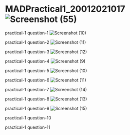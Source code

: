 # MADPractical1_20012021017![Screenshot (55)](https://user-images.githubusercontent.com/74175413/183351316-ba30325b-f009-46a5-82b4-d98eaa63b583.png)

practical-1 question-1
![Screenshot (10)](https://user-images.githubusercontent.com/74175413/183701822-66389e55-587d-4901-9255-a0f024c326c4.png)

practical-1 question-2
![Screenshot (11)](https://user-images.githubusercontent.com/74175413/183701927-6a47651d-a6fb-4d50-abe9-97d133e7a69f.png)

practical-1 question-3
![Screenshot (12)](https://user-images.githubusercontent.com/74175413/183702392-d5249b6a-0ea9-40e5-9abe-6b4268289696.png)

practical-1 question-4
![Screenshot (9)](https://user-images.githubusercontent.com/74175413/183854150-77d2c125-d286-4cae-836c-2af3ee7ef5bd.png)

practical-1 question-5
![Screenshot (10)](https://user-images.githubusercontent.com/74175413/183856046-4bbb5da3-a7b4-4067-b0aa-0d674232dcd0.png)

practical-1 question-6
![Screenshot (11)](https://user-images.githubusercontent.com/74175413/183858674-cf96db9e-8616-45a6-b924-3e4926fcb790.png)

practical-1 question-7
![Screenshot (14)](https://user-images.githubusercontent.com/74175413/186183340-81058b5c-95c2-43bf-948a-58b16d549eb8.png)

practical-1 question-8
![Screenshot (13)](https://user-images.githubusercontent.com/74175413/186183586-4e900b42-fd9a-4e83-81f5-cf27fcdd900e.png)

practical-1 question-9
![Screenshot (15)](https://user-images.githubusercontent.com/74175413/186184931-eadf4ad7-7248-409f-a546-8007ad15d759.png)

practical-1 question-10


practical-1 question-11
